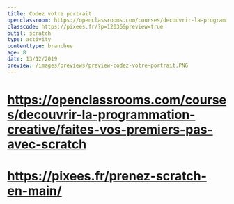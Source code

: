 ```yaml
---
title: Codez votre portrait
openclassroom: https://openclassrooms.com/courses/decouvrir-la-programmation-creative/programmez-votre-portrait#/id/r-4536111 
classcode: https://pixees.fr/?p=12036&preview=true
outil: scratch
type: activity
contenttype: branchee
age: 8
date: 13/12/2019
preview: /images/previews/preview-codez-votre-portrait.PNG
---
```

# https://openclassrooms.com/courses/decouvrir-la-programmation-creative/faites-vos-premiers-pas-avec-scratch
# https://pixees.fr/prenez-scratch-en-main/